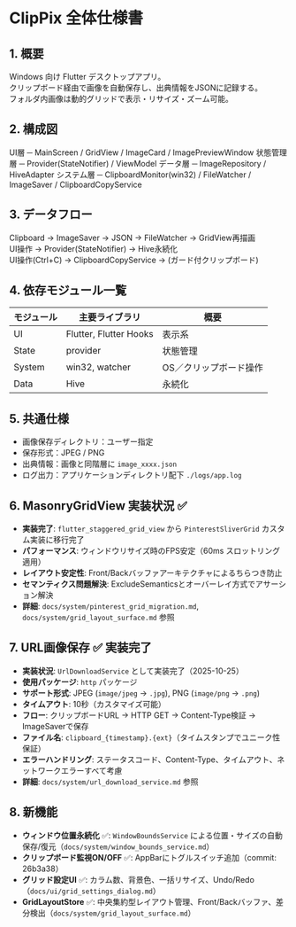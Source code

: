 # ClipPix 全体仕様書

## 1. 概要
Windows 向け Flutter デスクトップアプリ。  
クリップボード経由で画像を自動保存し、出典情報をJSONに記録する。  
フォルダ内画像は動的グリッドで表示・リサイズ・ズーム可能。

## 2. 構成図
UI層 ─ MainScreen / GridView / ImageCard / ImagePreviewWindow
状態管理層 ─ Provider(StateNotifier) / ViewModel
データ層 ─ ImageRepository / HiveAdapter
システム層 ─ ClipboardMonitor(win32) / FileWatcher / ImageSaver / ClipboardCopyService


## 3. データフロー
Clipboard → ImageSaver → JSON → FileWatcher → GridView再描画  
UI操作 → Provider(StateNotifier) → Hive永続化  
UI操作(Ctrl+C) → ClipboardCopyService → (ガード付クリップボード)

## 4. 依存モジュール一覧
| モジュール | 主要ライブラリ | 概要 |
|-------------|----------------|------|
| UI          | Flutter, Flutter Hooks | 表示系 |
| State       | provider | 状態管理 |
| System      | win32, watcher | OS／クリップボード操作 |
| Data        | Hive | 永続化 |

## 5. 共通仕様
- 画像保存ディレクトリ：ユーザー指定
- 保存形式：JPEG / PNG
- 出典情報：画像と同階層に `image_xxxx.json`
- ログ出力：アプリケーションディレクトリ配下 `./logs/app.log`

## 6. MasonryGridView 実装状況 ✅
- **実装完了**: `flutter_staggered_grid_view` から `PinterestSliverGrid` カスタム実装に移行完了
- **パフォーマンス**: ウィンドウリサイズ時のFPS安定（60ms スロットリング適用）
- **レイアウト安定性**: Front/Backバッファアーキテクチャによるちらつき防止
- **セマンティクス問題解決**: ExcludeSemanticsとオーバーレイ方式でアサーション解決
- **詳細**: `docs/system/pinterest_grid_migration.md`, `docs/system/grid_layout_surface.md` 参照

## 7. URL画像保存 ✅ 実装完了
- **実装状況**: `UrlDownloadService` として実装完了（2025-10-25）
- **使用パッケージ**: `http` パッケージ
- **サポート形式**: JPEG (`image/jpeg` → `.jpg`), PNG (`image/png` → `.png`)
- **タイムアウト**: 10秒（カスタマイズ可能）
- **フロー**: クリップボードURL → HTTP GET → Content-Type検証 → ImageSaverで保存
- **ファイル名**: `clipboard_{timestamp}.{ext}`（タイムスタンプでユニーク性保証）
- **エラーハンドリング**: ステータスコード、Content-Type、タイムアウト、ネットワークエラーすべて考慮
- **詳細**: `docs/system/url_download_service.md` 参照

## 8. 新機能
- **ウィンドウ位置永続化** ✅: `WindowBoundsService` による位置・サイズの自動保存/復元（`docs/system/window_bounds_service.md`）
- **クリップボード監視ON/OFF** ✅: AppBarにトグルスイッチ追加（commit: 26b3a38）
- **グリッド設定UI** ✅: カラム数、背景色、一括リサイズ、Undo/Redo（`docs/ui/grid_settings_dialog.md`）
- **GridLayoutStore** ✅: 中央集約型レイアウト管理、Front/Backバッファ、差分検出（`docs/system/grid_layout_surface.md`）
